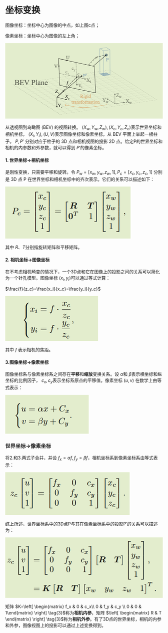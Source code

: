 # 坐标变换

图像坐标：坐标中心为图像的中点，如上图c点；

像素坐标：坐标中心为图像的左上角；

![image-20230109162654177](./Coordinate.assets/image-20230109162654177.png)

从透视图到鸟瞰图 (BEV) 的视图转换。 $(X_w, Y_w, Z_w), (X_c, Y_c, Z_c)$表示世界坐标和相机坐标， $(X_i, Y_i), (U, V)$表示图像坐标和像素坐标。从 BEV 平面上举起一根柱子。  $P , P'$ 分别对应于柱子的 3D 点和相机视图的投影 2D 点。给定P的世界坐标和相机的内参数和外参数，就可以得到 $P'$的像素坐标。

#### 1.  世界坐标->相机坐标

是刚性变换，只需要平移和旋转。令 $P_w = [x_w, y_w, z_w, 1], P_c = [x_c, y_c, z_c, 1]$ 分别是 3D 点 P 在世界坐标和相机坐标中的齐次表示。它们的关系可以描述如下：

![image-20230109162937230](./Coordinate.assets/image-20230109162937230.png)

其中 $R、T$分别指旋转矩阵和平移矩阵。

#### 2. 相机坐标->图像坐标

在不考虑相机畸变的情况下，一个3D点和它在图像上的投影之间的关系可以简化为一个针孔模型。图像坐标 $(x_i, y_i)$可以通过等式计算：

$\frac{f}{z_c}=\frac{x_i}{x_c}=\frac{y_i}{y_c}$

![image-20230109163735083](./Coordinate.assets/image-20230109163735083.png)

其中 $f$ 表示相机的焦距。

#### 3.图像坐标->像素坐标

图像坐标系与像素坐标系之间存在**平移**和**缩放**变换关系。设 $\alpha$和 $\beta$表示横坐标和纵坐标的比例因子， $c_x, c_y$表示坐标系原点的平移值。像素坐标 $(u, v)$ 在数学上由等式表示：

![image-20230109173802991](./Coordinate.assets/image-20230109173802991.png)

### 世界坐标->像素坐标

将2.和3.两式子合并，并设 $f_x=\alpha{f}, f_y=\beta{f}$，相机坐标系到像素坐标系由等式表示：

![image-20230109174520527](./Coordinate.assets/image-20230109174520527.png)

综上所述，世界坐标系中的3D点P与其在像素坐标系中的投影P′的关系可以描述为：

![image-20230109180239557](./Coordinate.assets/image-20230109180239557.png)

矩阵 $K=\left[ \begin{matrix} f_x & 0 & c_x\\ 0 & f_y & c_y \\ 0 & 0 & 1\end{matrix} \right] \tag{3}$称为**相机内参**，矩阵 $\left[ \begin{matrix} R & T \end{matrix} \right] \tag{3}$称为**相机外参**。有了3D点的世界坐标，相机的内参和外参，图像视图上的投影可以通过上述变换得到。